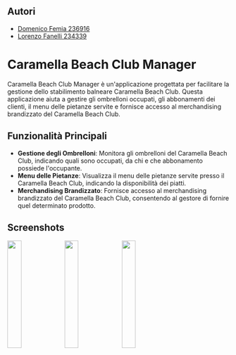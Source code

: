## Autori

- [Domenico Femia 236916](https://github.com/DomHeadroom)
- [Lorenzo Fanelli 234339](https://github.com/lorenzofanelli)

# Caramella Beach Club Manager

Caramella Beach Club Manager è un'applicazione progettata per facilitare la gestione dello stabilimento balneare Caramella Beach Club. Questa applicazione aiuta a gestire gli ombrelloni occupati, gli abbonamenti dei clienti, il menu delle pietanze servite e fornisce accesso al merchandising brandizzato del Caramella Beach Club.

## Funzionalità Principali

- **Gestione degli Ombrelloni**: Monitora gli ombrelloni del Caramella Beach Club, indicando quali sono occupati, da chi e che abbonamento possiede l'occupante.
- **Menu delle Pietanze**: Visualizza il menu delle pietanze servite presso il Caramella Beach Club, indicando la disponibilità dei piatti.
- **Merchandising Brandizzato**: Fornisce accesso al merchandising brandizzato del Caramella Beach Club, consentendo al gestore di fornire quel determinato prodotto.

## Screenshots
<p float="left">
  <img src="https://github.com/DomHeadroom/AppmProject/assets/50798132/4cfce957-625d-4e3c-b350-c7cc43170e11" width="25%" />
  <img src="https://github.com/DomHeadroom/AppmProject/assets/50798132/2c2d257e-dcce-4a0c-b346-c6f46052b50d" width="25%" />
  <img src="https://github.com/DomHeadroom/AppmProject/assets/50798132/d0510c92-e1bc-4250-a47c-07c7bfc44630" width="25%" />
</p>


